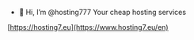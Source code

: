 - 👋 Hi, I’m @hosting777
Your cheap hosting services

<!---
hosting777/hosting777 is a ✨ special ✨ repository because its `README.md` (this file) appears on your GitHub profile.
You can click the Preview link to take a look at your changes.
--->
[https://hosting7.eu](https://www.hosting7.eu/en)
